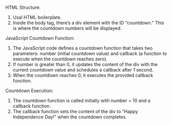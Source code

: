 HTML Structure:

1. Usal HTML boilerplate.
2. Inside the body tag, there’s a div element with the ID “countdown.” This is where the countdown numbers will be displayed.

JavaScript Countdown Function:

1. The JavaScript code defines a countdown function that takes two parameters: number (initial countdown value) and callback (a function to execute when the countdown reaches zero).
2. If number is greater than 0, it updates the content of the div with the current countdown value and schedules a callback after 1 second.
3. When the countdown reaches 0, it executes the provided callback function.

Countdown Execution:

1. The countdown function is called initially with number = 10 and a callback function.
2. The callback function sets the content of the div to “Happy Independence Day!” when the countdown completes.
